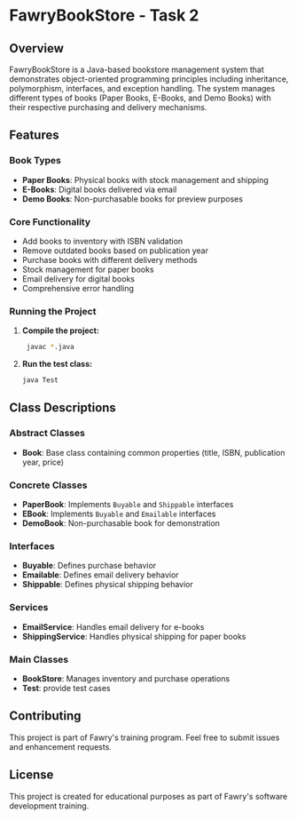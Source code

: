 # FawryBookStore - Task 2

## Overview
FawryBookStore is a Java-based bookstore management system that demonstrates object-oriented programming principles including inheritance, polymorphism, interfaces, and exception handling. The system manages different types of books (Paper Books, E-Books, and Demo Books) with their respective purchasing and delivery mechanisms.

## Features

### Book Types
- **Paper Books**: Physical books with stock management and shipping
- **E-Books**: Digital books delivered via email
- **Demo Books**: Non-purchasable books for preview purposes

### Core Functionality
- Add books to inventory with ISBN validation
- Remove outdated books based on publication year
- Purchase books with different delivery methods
- Stock management for paper books
- Email delivery for digital books
- Comprehensive error handling


### Running the Project

1. **Compile the project:**
   ```bash
    javac *.java
   ```

2. **Run the test class:**
   ```bash
   java Test
   ```

## Class Descriptions

### Abstract Classes
- **Book**: Base class containing common properties (title, ISBN, publication year, price)

### Concrete Classes
- **PaperBook**: Implements `Buyable` and `Shippable` interfaces
- **EBook**: Implements `Buyable` and `Emailable` interfaces  
- **DemoBook**: Non-purchasable book for demonstration

### Interfaces
- **Buyable**: Defines purchase behavior
- **Emailable**: Defines email delivery behavior
- **Shippable**: Defines physical shipping behavior

### Services
- **EmailService**: Handles email delivery for e-books
- **ShippingService**: Handles physical shipping for paper books

### Main Classes
- **BookStore**: Manages inventory and purchase operations
- **Test**: provide test cases 

## Contributing

This project is part of Fawry's training program. Feel free to submit issues and enhancement requests.

## License

This project is created for educational purposes as part of Fawry's software development training.